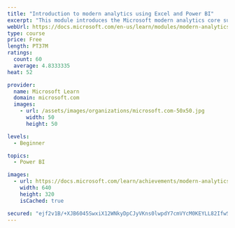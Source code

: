 ```yaml
---
title: "Introduction to modern analytics using Excel and Power BI"
excerpt: "This module introduces the Microsoft modern analytics core suite of tools, including Office 365/Excel 2016+, Power Query, Data Model, Power BI Desktop, and Power BI service. By using modern analytics technologies, you and your organization can work faster, more efficiently, and smarter by using Excel together with Power BI."
webUrl: https://docs.microsoft.com/en-us/learn/modules/modern-analytics-intro/
type: course
price: Free
length: PT37M
ratings:
  count: 60
  average: 4.8333335
heat: 52

provider:
  name: Microsoft Learn
  domain: microsoft.com
  images:
    - url: /assets/images/organizations/microsoft.com-50x50.jpg
      width: 50
      height: 50

levels:
  - Beginner

topics:
  - Power BI

images:
  - url: https://docs.microsoft.com/learn/achievements/modern-analytics-intro-social.png
    width: 640
    height: 320
    isCached: true

secured: "ejf2v1B/+XJB6045SwxiX12WNkyDpCJyVKns0lwpdY7cmVYcM0KEYLL82IfwSotkUbfuhD9LM1tYtIZmEUVGaw1yoZYD3ffBPbz6rNNXKCLbEs3rQbx2+lzOvKEH0pVqtYxWtCdy/ouAQPqdzE/TEKk2mYblhJP5FMmsXgIq5+het77ZEe9hrzrFK1eK1x+rWBSZZgVYCnsdgSNQS6nJhI4ZQaJOkSKWG7Wczsvzr6LMwA42T3h/bMp+A595EfeWfmX4SzmcWfuJEgQykcxu1feZxB0myjaNMtzcyXj9dJcj0Z4nNgtVZ6JVxGGHZ309/W/Hp/H8HoQl8JI89L899vWWG4n/yb7waJgrrCJtP1XYviZgFwD+WtHKsxUNVZxNdm7wNlsbw66oem5q6PIQ5QWYzWbNhPJ31IdgWKY4hhg=;aYf6LzY4w8ncYPJx5TyjFg=="
---
```


